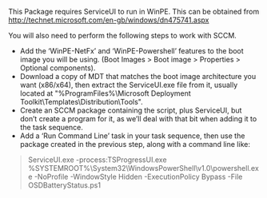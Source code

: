 This Package requires ServiceUI to run in WinPE. This can be obtained from http://technet.microsoft.com/en-gb/windows/dn475741.aspx

You will also need to perform the following steps to work with SCCM.

- Add the ‘WinPE-NetFx’ and ‘WinPE-Powershell’ features to the boot image you will be using. (Boot Images > Boot image > Properties > Optional components).
- Download a copy of MDT that matches the boot image architecture you want (x86/x64), then extract the ServiceUI.exe file from it, usually located at "%ProgramFiles%\Microsoft Deployment Toolkit\Templates\Distribution\Tools".
- Create an SCCM package containing the script, plus ServiceUI, but don’t create a program for it, as we’ll deal with that bit when adding it to the task sequence.
- Add a ‘Run Command Line’ task in your task sequence, then use the package created  in the previous step, along with a command line like:

> ServiceUI.exe -process:TSProgressUI.exe %SYSTEMROOT%\System32\WindowsPowerShell\v1.0\powershell.exe -NoProfile -WindowStyle Hidden -ExecutionPolicy Bypass -File OSDBatteryStatus.ps1
